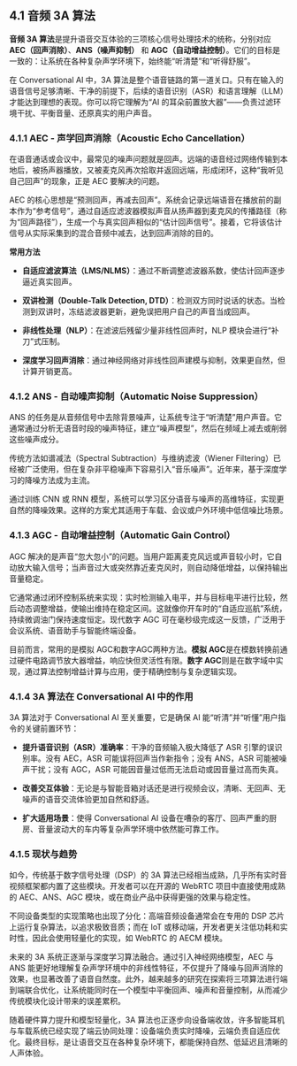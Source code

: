 ## 4.1 音频 3A 算法
**音频 3A 算法**是提升语音交互体验的三项核心信号处理技术的统称，分别对应 **AEC（回声消除）**、**ANS（噪声抑制）** 和 **AGC（自动增益控制）**。它们的目标是一致的：让系统在各种复杂声学环境下，始终能“听清楚”和“听得舒服”。

在 Conversational AI 中，3A 算法是整个语音链路的第一道关口。只有在输入的语音信号足够清晰、干净的前提下，后续的语音识别（ASR）和语言理解（LLM）才能达到理想的表现。你可以将它理解为“AI 的耳朵前置放大器”——负责过滤环境干扰、平衡音量、还原真实的用户声音。

### 4.1.1 AEC - 声学回声消除（Acoustic Echo Cancellation）

在语音通话或会议中，最常见的噪声问题就是回声。远端的语音经过网络传输到本地后，被扬声器播放，又被麦克风再次拾取并返回远端，形成闭环，这种“我听见自己回声”的现象，正是 AEC 要解决的问题。

AEC 的核心思想是“预测回声，再减去回声”。系统会记录远端语音在播放前的副本作为“参考信号”，通过自适应滤波器模拟声音从扬声器到麦克风的传播路径（称为“回声路径”），生成一个与真实回声相似的“估计回声信号”。接着，它将该估计信号从实际采集到的混合音频中减去，达到回声消除的目的。

**常用方法**

- **自适应滤波算法（LMS/NLMS）**：通过不断调整滤波器系数，使估计回声逐步逼近真实回声。
    
- **双讲检测（Double-Talk Detection, DTD）**：检测双方同时说话的状态。当检测到双讲时，冻结滤波器更新，避免误把用户自己的声音当成回声。
    
- **非线性处理（NLP）**：在滤波后残留少量非线性回声时，NLP 模块会进行“补刀”式压制。
    
- **深度学习回声消除**：通过神经网络对非线性回声建模与抑制，效果更自然，但计算开销更高。

### 4.1.2 ANS - 自动噪声抑制（Automatic Noise Suppression）

ANS 的任务是从音频信号中去除背景噪声，让系统专注于“听清楚”用户声音。它通常通过分析无语音时段的噪声特征，建立“噪声模型”，然后在频域上减去或削弱这些噪声成分。

传统方法如谱减法（Spectral Subtraction）与维纳滤波（Wiener Filtering）已经被广泛使用，但在复杂非平稳噪声下容易引入“音乐噪声”。近年来，基于深度学习的降噪方法成为主流。

通过训练 CNN 或 RNN 模型，系统可以学习区分语音与噪声的高维特征，实现更自然的降噪效果。这样的方案尤其适用于车载、会议或户外环境中低信噪比场景。

### 4.1.3 AGC - 自动增益控制（Automatic Gain Control）

AGC 解决的是声音“忽大忽小”的问题。当用户距离麦克风远或声音较小时，它自动放大输入信号；当声音过大或突然靠近麦克风时，则自动降低增益，以保持输出音量稳定。

它通常通过闭环控制系统来实现：实时检测输入电平，并与目标电平进行比较，然后动态调整增益，使输出维持在稳定区间。这就像你开车时的“自适应巡航”系统，持续微调油门保持速度恒定。现代数字 AGC 可在毫秒级完成这一反馈，广泛用于会议系统、语音助手与智能终端设备。

目前而言，常用的是模拟 AGC和数字AGC两种方法。**模拟 AGC**是在模数转换前通过硬件电路调节放大器增益，响应快但灵活性有限。**数字 AGC**则是在数字域中实现，通过算法控制增益计算与应用，便于精确控制与复杂逻辑实现。

### 4.1.4 3A 算法在 Conversational AI 中的作用

3A 算法对于 Conversational AI 至关重要，它是确保 AI 能“听清”并“听懂”用户指令的关键前置环节：

- **提升语音识别（ASR）准确率**：干净的音频输入极大降低了 ASR 引擎的误识别率。没有 AEC，ASR 可能误将回声当作新指令；没有 ANS，ASR 可能被噪声干扰；没有 AGC，ASR 可能因音量过低而无法启动或因音量过高而失真。
    
- **改善交互体验**：无论是与智能音箱对话还是进行视频会议，清晰、无回声、无噪声的语音交流体验更加自然和舒适。
    
- **扩大适用场景**：使得 Conversational AI 设备在嘈杂的客厅、回声严重的厨房、音量波动大的车内等复杂声学环境中依然能可靠工作。
    

### 4.1.5 现状与趋势

如今，传统基于数字信号处理（DSP）的 3A 算法已经相当成熟，几乎所有实时音视频框架都内置了这些模块。开发者可以在开源的 WebRTC 项目中直接使用成熟的 AEC、ANS、AGC 模块，或在商业产品中获得更强的效果与稳定性。

不同设备类型的实现策略也出现了分化：高端音频设备通常会在专用的 DSP 芯片上运行复杂算法，以追求极致音质；而在 IoT 或移动端，开发者更关注低功耗和实时性，因此会使用轻量化的实现，如 WebRTC 的 AECM 模块。

未来的 3A 系统正逐渐与深度学习算法融合。通过引入神经网络模型，AEC 与 ANS 能更好地理解复杂声学环境中的非线性特征，不仅提升了降噪与回声消除的效果，也显著改善了语音自然度。此外，越来越多的研究在探索将三项算法进行端到端联合优化，让系统能同时在一个模型中平衡回声、噪声和音量控制，从而减少传统模块化设计带来的误差累积。

随着硬件算力提升和模型轻量化，3A 算法也正逐步向设备端收敛，许多智能耳机与车载系统已经实现了端云协同处理：设备端负责实时降噪，云端负责自适应优化。最终目标，是让语音交互在各种复杂环境下，都能保持自然、低延迟且清晰的人声体验。